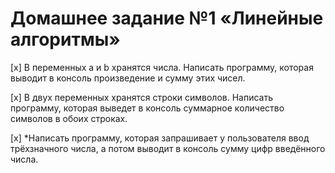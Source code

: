 # Домашнее задание №1 «Линейные алгоритмы»

[x] В переменных a и b хранятся числа. Написать
программу, которая выводит в консоль произведение
и сумму этих чисел.

[x] В двух переменных хранятся строки символов.
Написать программу, которая выведет в консоль
суммарное количество символов в обоих строках.

[x] *Написать программу, которая запрашивает у
пользователя ввод трёхзначного числа, а потом
выводит в консоль сумму цифр введённого числа.